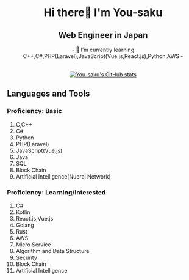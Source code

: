<h1 align="center">Hi there👋  I'm You-saku</h1>
<h2 align="center">Web Engineer in Japan</h2>
<center>
- 🌱 I’m currently learning C++,C#,PHP(Laravel),JavaScript(Vue.js,React.js),Python,AWS
- 
<br><br>

[![You-saku's GitHub stats](https://github-readme-stats.vercel.app/api?username=You-saku&show_icons=true&theme=tokyonight)](https://github.com/anuraghazra/github-readme-stats)
</center>

<h2>Languages and Tools</h2>
<h3>Proficiency: Basic</h3>

1. C,C++
2. C#
3. Python
4. PHP(Laravel)
5. JavaScript(Vue.js)
6. Java
7. SQL
8. Block Chain
9. Artificial Intelligence(Nueral Network)

<h3>Proficiency: Learning/Interested</h3>

1. C#
2. Kotlin
3. React.js,Vue.js
4. Golang
5. Rust
6. AWS
7. Micro Service
8. Algorithm and Data Structure
9. Security
10. Block Chain
11. Artificial Intelligence

<br>
